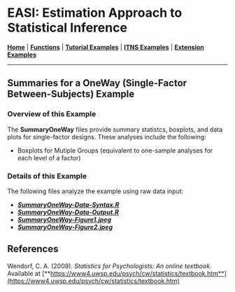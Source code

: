 # EASI: Estimation Approach to Statistical Inference

[**Home**](https://github.com/cwendorf/EASI/) | 
[**Functions**](https://github.com/cwendorf/EASI/tree/master/A-Functions) | 
[**Tutorial Examples**](https://github.com/cwendorf/EASI/tree/master/B-TutorialExamples) | 
[**ITNS Examples**](https://github.com/cwendorf/EASI/tree/master/C-ITNSExamples) | 
[**Extension Examples**](https://github.com/cwendorf/EASI/tree/master/D-ExtensionExamples)

---

## Summaries for a OneWay (Single-Factor Between-Subjects) Example

### Overview of this Example

The **SummaryOneWay** files provide summary statistcs, boxplots, and data plots for single-factor designs. These analyses include the following:

- Boxplots for Mutiple Groups (equivalent to one-sample analyses for each level of a factor)

### Details of this Example
 
The following files analyze the example using raw data input:

- [**_SummaryOneWay-Data-Syntax.R_**](./SummaryOneWay-Data-Syntax.R)
- [**_SummaryOneWay-Data-Output.R_**](./SummaryOneWay-Data-Output.R)
- [**_SummaryOneWay-Figure1.jpeg_**](./SummaryOneWay-Figure1.jpeg)
- [**_SummaryOneWay-Figure2.jpeg_**](./SummaryOneWay-Figure2.jpeg)

## References

Wendorf, C. A. (2009). _Statistics for Psychologists: An online textbook._ Available at [**https://www4.uwsp.edu/psych/cw/statistics/textbook.htm**](https://www4.uwsp.edu/psych/cw/statistics/textbook.htm)
